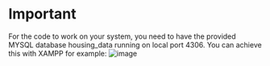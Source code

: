 # Important

For the code to work on your system, you need to have the provided MYSQL database housing_data running on local port 4306. You can achieve this with XAMPP for example: 
![image](https://github.com/ViktorVelizarov/filtering-system/assets/58163160/8d595e01-9c18-4c00-b1c6-fc235e828135)
